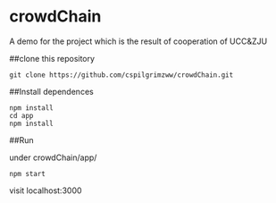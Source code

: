 # crowdChain
A demo for the project which is the result of cooperation of UCC&amp;ZJU


##clone  this repository

`git clone https://github.com/cspilgrimzww/crowdChain.git`

##Install dependences

```
npm install
cd app
npm install
```

##Run

under crowdChain/app/

`npm start`

visit localhost:3000
